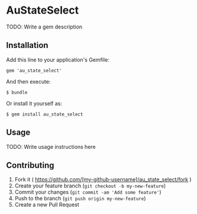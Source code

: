 # AuStateSelect

TODO: Write a gem description

## Installation

Add this line to your application's Gemfile:

    gem 'au_state_select'

And then execute:

    $ bundle

Or install it yourself as:

    $ gem install au_state_select

## Usage

TODO: Write usage instructions here

## Contributing

1. Fork it ( https://github.com/[my-github-username]/au_state_select/fork )
2. Create your feature branch (`git checkout -b my-new-feature`)
3. Commit your changes (`git commit -am 'Add some feature'`)
4. Push to the branch (`git push origin my-new-feature`)
5. Create a new Pull Request
